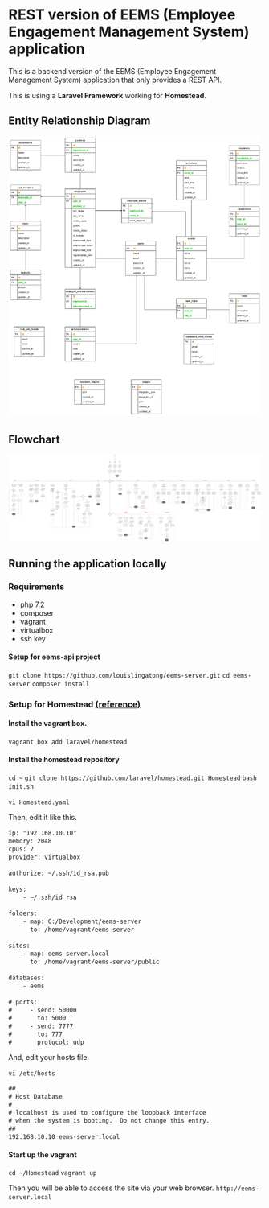# REST version of EEMS (Employee Engagement Management System) application

This is a backend version of the EEMS (Employee Engagement Management System) application that only provides a REST API. 

This is using a **Laravel Framework** working for **Homestead**.

## Entity Relationship Diagram
![alt ERD](documentations/ERD.png)

## Flowchart
![alt ERD](documentations/Flowchart.png)

## Running the application locally

### Requirements
- php 7.2
- composer
- vagrant
- virtualbox
- ssh key

#### Setup for eems-api project
`git clone https://github.com/louislingatong/eems-server.git`
`cd eems-server`
`composer install`

### Setup for Homestead [(reference)](https://laravel.com/docs/5.8/homestead)

#### Install the vagrant box.
`vagrant box add laravel/homestead`

#### Install the homestead repository
`cd ~`
`git clone https://github.com/laravel/homestead.git Homestead`
`bash init.sh`

`vi Homestead.yaml`

Then, edit it like this.

```:bash
ip: "192.168.10.10"
memory: 2048
cpus: 2
provider: virtualbox

authorize: ~/.ssh/id_rsa.pub

keys:
    - ~/.ssh/id_rsa

folders:
    - map: C:/Development/eems-server
      to: /home/vagrant/eems-server

sites:
    - map: eems-server.local
      to: /home/vagrant/eems-server/public

databases:
    - eems

# ports:
#     - send: 50000
#       to: 5000
#     - send: 7777
#       to: 777
#       protocol: udp
```

And, edit your hosts file.

`vi /etc/hosts`

```
##
# Host Database
#
# localhost is used to configure the loopback interface
# when the system is booting.  Do not change this entry.
##
192.168.10.10 eems-server.local
```

#### Start up the vagrant
`cd ~/Homestead`
`vagrant up`

Then you will be able to access the site via your web browser.
`http://eems-server.local`
